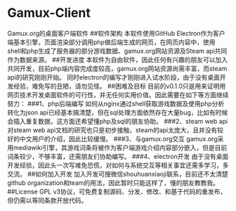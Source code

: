# Gamux-Client
Gamux.org的桌面客户端软件
##软件架构
本软件使用GitHub Electron作为客户端基本引擎，页面渲染部分调用php做后端生成的网页，在网页内容中，使用shell和php生成了服务器的部分游戏数据、gamux.org网站资源及Steam api共同作为数据来源。
##开发进度
本软件为自由软件，因此任何有兴趣的朋友可以加入共同开发，目前php端内容完成度较高，gamux.org网站资源尚需丰富，而steam api的研究刚刚开始。
同时electron的编写才刚刚进入试水阶段，由于没有桌面开发经验，难免写的丑陋，请勿见怪。
##困难及目标
目前的v0.1.0只是用来证明用网页技术开发桌面软件的可行性，并无任何实用价值。因此需要在如下等方面继续努力：
###1、php后端编写
  如何从nginx通过shell获取游戏数据及使用php分析转化为json api已经基本搞清楚，但在sql处理方面依然存在大量bug，比如有时候会插入重复数据，这方面还希望懂php及sql的朋友协助。
###2、steam web api
  对steam web api文档的研究也只是初步接触，steam的api太庞大，且并没有较好的中文用户的介绍，因此比较缓慢。
###3、与gamux.org交互
  gamux.org采用mediawiki引擎，其游戏词条将被作为客户端游戏介绍内容部分嵌入，但是目前词条较少，不够丰富，还需朋友们协助编写。
###4、electron开发
  由于没有桌面开发经验，因此头一次写难免恐慌，对如何与系统交互等相关事宜还需多学习，多交流。
##如何加入开发
加入开发可搜微信shouhuanxiaoji联系，目前还不太清楚github organization和team的用法，因此暂时只能这样了，懂的朋友教教我。
##License
GPL v3协议，可免费复制源码、分发、修改、和基于代码的重发布，但仍需以等同条款开放代码。
